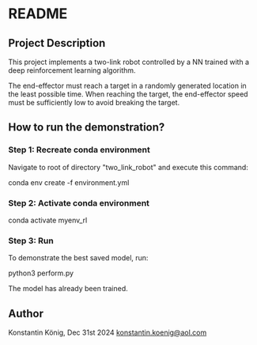 # README

## Project Description

This project implements a two-link robot controlled by a NN trained with a deep reinforcement learning algorithm. 

The end-effector must reach a target in a randomly generated location in the least possible time. When reaching the target, the end-effector speed must be sufficiently low to avoid breaking the target.

## How to run the demonstration?

### Step 1: Recreate conda environment
Navigate to root of directory "two_link_robot" and execute this command:

conda env create -f environment.yml

### Step 2: Activate conda environment

conda activate myenv_rl

### Step 3: Run
To demonstrate the best saved model, run: 

python3 perform.py

The model has already been trained.

## Author
Konstantin König, Dec 31st 2024
konstantin.koenig@aol.com